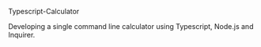 Typescript-Calculator

Developing a single command line calculator using Typescript, Node.js and Inquirer.
